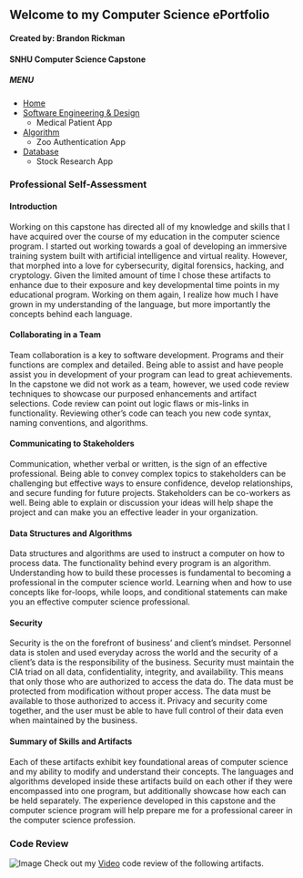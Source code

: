 ## Welcome to my Computer Science ePortfolio
#### Created by: Brandon Rickman
#### SNHU Computer Science Capstone


##### MENU
* [Home](https://brandonrickman.github.io)
* [Software Engineering & Design](https://github.com/brandonrickman/brandonrickman.github.io/blob/master/artifact1.java)
  * Medical Patient App
* [Algorithm](https://github.com/brandonrickman/brandonrickman.github.io/blob/master/artifact2.java)
  * Zoo Authentication App
* [Database](https://github.com/brandonrickman/brandonrickman.github.io/blob/master/artifact3.py)
  * Stock Research App


### Professional Self-Assessment

#### Introduction

Working on this capstone has directed all of my knowledge and skills that I have acquired over the course of my education in the computer science program. I started out working towards a goal of developing an immersive training system built with artificial intelligence and virtual reality. However, that morphed into a love for cybersecurity, digital forensics, hacking, and cryptology. Given the limited amount of time I chose these artifacts to enhance due to their exposure and key developmental time points in my educational program. Working on them again, I realize how much I have grown in my understanding of the language, but more importantly the concepts behind each language.
	
#### Collaborating in a Team

Team collaboration is a key to software development. Programs and their functions are complex and detailed. Being able to assist and have people assist you in development of your program can lead to great achievements. In the capstone we did not work as a team, however, we used code review techniques to showcase our purposed enhancements and artifact selections. Code review can point out logic flaws or mis-links in functionality. Reviewing other’s code can teach you new code syntax, naming conventions, and algorithms.
	
#### Communicating to Stakeholders

Communication, whether verbal or written, is the sign of an effective professional. Being able to convey complex topics to stakeholders can be challenging but effective ways to ensure confidence, develop relationships, and secure funding for future projects. Stakeholders can be co-workers as well. Being able to explain or discussion your ideas will help shape the project and can make you an effective leader in your organization.
	
#### Data Structures and Algorithms

Data structures and algorithms are used to instruct a computer on how to process data. The functionality behind every program is an algorithm. Understanding how to build these processes is fundamental to becoming a professional in the computer science world. Learning when and how to use concepts like for-loops, while loops, and conditional statements can make you an effective computer science professional.
	
#### Security

Security is the on the forefront of business’ and client’s mindset. Personnel data is stolen and used everyday across the world and the security of a client’s data is the responsibility of the business. Security must maintain the CIA triad on all data, confidentiality, integrity, and availability. This means that only those who are authorized to access the data do. The data must be protected from modification without proper access. The data must be available to those authorized to access it. Privacy and security come together, and the user must be able to have full control of their data even when maintained by the business. 
	
#### Summary of Skills and Artifacts

Each of these artifacts exhibit key foundational areas of computer science and my ability to modify and understand their concepts. The languages and algorithms developed inside these artifacts build on each other if they were encompassed into one program, but additionally showcase how each can be held separately. The experience developed in this capstone and the computer science program will help prepare me for a professional career in the computer science profession.


### Code Review

![Image](https://brandonrickman.github.io/crvid_thumb.PNG)
Check out my [Video](https://youtu.be/XWNr-A46wPg) code review of the following artifacts.

